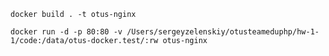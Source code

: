 `docker build . -t otus-nginx`

`docker run -d -p 80:80 -v /Users/sergeyzelenskiy/otusteameduphp/hw-1-1/code:/data/otus-docker.test/:rw otus-nginx`

